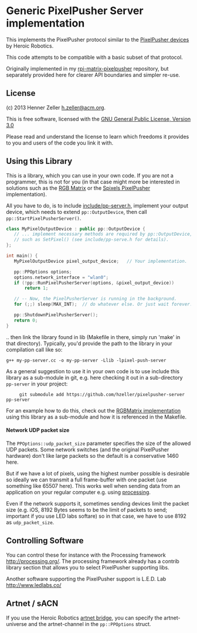 Generic PixelPusher Server implementation
=========================================

This implements the PixelPusher protocol similar to the
[PixelPusher devices] by Heroic Robotics.

This code attempts to be compatible with a basic subset of that protocol.

Originally implemented
in my [rpi-matrix-pixelpusher] repository, but separately provided here for
clearer API boundaries and simpler re-use.

License
-------
(c) 2013 Henner Zeller <h.zeller@acm.org>.

This is free software, licensed with the
[GNU General Public License, Version 3.0][gpl]

Please read and understand the license to learn which freedoms it provides to
you and users of the code you link it with.

Using this Library
------------------
This is a library, which you can use in your own code. If you are not a
programmer, this is not for you (in that case might more be interested
in solutions such as the [RGB Matrix][rpi-matrix-pixelpusher] or
the [Spixels PixelPusher][spixels-pixelpusher] implementation).

All you have to do, is to include [include/pp-server.h](./include/pp-server.h),
implement your output device, which needs to extend `pp::OutputDevice`, then
call `pp::StartPixelPusherServer()`.

```c++
class MyPixelOutputDevice : public pp::OutputDevice {
   // ... implement necessary methods are required by pp::OutputDevice,
   // such as SetPixel() (see include/pp-serve.h for details).
};

int main() {
   MyPixelOutputDevice pixel_output_device;   // Your implementation.

   pp::PPOptions options;
   options.network_interface = "wlan0";
   if (!pp::RunPixelPusherServer(options, &pixel_output_device))
       return 1;

   // -- Now, the PixelPusherServer is running in the background.
   for (;;) sleep(MAX_INT);  // do whatever else. Or just wait forever.

   pp::ShutdownPixelPusherServer();
   return 0;
}
```

.. then link the library found in lib (Makefile in there, simply
run 'make' in that directory).
Typically, you'd provide the path to the library in your compilation
call like so:

```
g++ my-pp-server.cc -o my-pp-server -Llib -lpixel-push-server
```

As a general suggestion to use it in your own code is to use include this
library as a sub-module in git, e.g. here checking it out in a sub-directory
`pp-server` in your project:


```
     git submodule add https://github.com/hzeller/pixelpusher-server pp-server
```

For an example how to do this, check out the
[RGBMatrix implementation][rpi-matrix-pixelpusher] using this library as a
sub-module and how it is referenced in the Makefile.

#### Network UDP packet size
The `PPOptions::udp_packet_size` parameter specifies the size of the allowed
UDP packets.
Some network switches (and the original PixelPusher hardware) don't like
large packets so the default is a conservative 1460 here.

But if we have a lot of pixels, using the highest number possible is
desirable so ideally we can transmit a full frame-buffer with one packet (use
something like 65507 here). This works well when sending data from an application
on your regular computer e.g. using [processing](http://processing.org/).

Even if the network supports it, sometimes sending devices limit the packet
size (e.g. iOS, 8192 Bytes seems to be the limit of packets to send; important
if you use LED labs softare) so in that case, we have to
use 8192 as `udp_packet_size`.


Controlling Software
--------------------
You can control these for instance with the Processing framework
<http://processing.org/>. The processing framework already has a contrib
library section that allows you to select PixelPusher supporting libs.

Another software supporting the PixelPusher support is
L.E.D. Lab http://www.ledlabs.co/

Artnet / sACN
-------------
If you use the Heroic Robotics [artnet bridge][artnet], you can specify the
artnet-universe and the artnet-channel in the `pp::PPOptions` struct.

[gpl]: https://www.gnu.org/licenses/gpl-3.0.txt
[PixelPusher devices]: http://www.heroicrobotics.com/products/pixelpusher
[rpi-matrix-pixelpusher]: https://github.com/hzeller/rpi-matrix-pixelpusher
[spixels-pixelpusher]: https://github.com/hzeller/spixels-pixelpusher
[artnet]: http://heroicrobotics.boards.net/thread/39/artnet-support-sacn